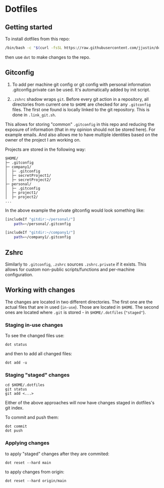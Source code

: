 # Dotfiles

## Getting started
To install dotfiles from this repo:

```sh
/bin/bash -c "$(curl -fsSL https://raw.githubusercontent.com/jjustin/dotfiles/main/.dotfiles.scripts/init.sh)"
```

then use `dot` to make changes to the repo.

## Gitconfig

1. To add per machine git config or git config with personal information
.gitconfig.private can be used. It's automatically added by init script.

2. `.zshrc` shadow wraps `git`. Before every git action in a repository, all
directories from current one to `$HOME` are checked for any `.gitconfig` files.
The first one found is locally linked to the git repository. This is done
in `.link_git.sh`.

This allows for storing "common" `.gitconfig` in this repo and reducing
the exposure of information (that in my opinion should not be stored here).
For example emails. And also allows me to have multiple identities based
on the owner of the project I am working on.

Projects are stored in the following way:

```text
$HOME/
├─ .gitconfig
├─ company1/
│  ├─ .gitconfig
│  ├─ secretProject1/
│  ├─ secretProject2/
├─ personal/
│  ├─ .gitconfig
│  ├─ project1/
│  ├─ project2/
...
```

In the above example the private gitconfig would look something like:

```sh
[includeIf "gitdir:~/personal/"]
    path=~/personal/.gitconfig

[includeIf "gitdir:~/company1/"]
    path=~/company1/.gitconfig
```

## Zshrc

Similarly to `.gitconfig`, `.zshrc` sources `.zshrc.private` if it exists. This
allows for custom non-public scripts/functions and per-machine configuration.


## Working with changes
The changes are located in two different directories. The first one are the actual files that are in used (`in-use`). Those are located in `$HOME`. The second ones are located where `.git` is stored - in `$HOME/.dotfiles` (`"staged"`).

### Staging in-use changes 
To see the changed files use:
```
dot status
```
and then to add all changed files:
```
dot add -u 
```

### Staging "staged" changes
```
cd $HOME/.dotfiles
git status
git add <...>
```

Either of the above approaches will now have changes staged in dotfiles's git index. 

To commit and push them:
```
dot commit
dot push
```

### Applying changes
to apply "staged" changes after they are commited:
```
dot reset --hard main
```

to apply changes from origin:
```
dot reset --hard origin/main
```